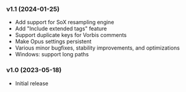 ### v1.1 (2024-01-25)
- Add support for SoX resampling engine
- Add "Include extended tags" feature
- Support duplicate keys for Vorbis comments
- Make Opus settings persistent
- Various minor bugfixes, stability improvements, and optimizations
- Windows: support long paths

### v1.0 (2023-05-18)
- Initial release
